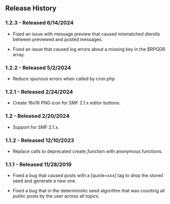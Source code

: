 ## Release History 

### 1.2.3 - Released 6/14/2024

 * Fixed an issue with message preview that caused mismatched dierolls
   between previewed and posted messages.

 * Fixed an issue that caused log errors about a missing key in the
   $RPGDR array.

### 1.2.2 - Released 5/2/2024

 * Reduce spurious errors when called by cron.php

### 1.2.1 - Released 2/24/2024

 * Create 16x16 PNG icon for SMF 2.1.x editor buttons.

### 1.2 - Released 2/20/2024

 * Support for SMF 2.1.x.

### 1.1.2 - Released 12/10/2023

 * Replace calls to deprecated create_function with anonymous 
   functions.

### 1.1.1 - Released 11/28/2019

 * Fixed a bug that caused posts with a [quote=xxx] tag to drop the 
   stored seed and generate a new one.

 * Fixed a bug that in the deterministic seed algorithm that was
   counting all public posts by the user across all topics.

